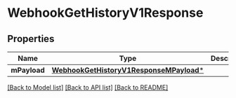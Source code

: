 # WebhookGetHistoryV1Response

## Properties
Name | Type | Description | Notes
------------ | ------------- | ------------- | -------------
**mPayload** | [**WebhookGetHistoryV1ResponseMPayload***](WebhookGetHistoryV1ResponseMPayload.md) |  | 

[[Back to Model list]](../README.md#documentation-for-models) [[Back to API list]](../README.md#documentation-for-api-endpoints) [[Back to README]](../README.md)


